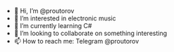 - 👋 Hi, I’m @proutorov
- 👀 I’m interested in electronic music
- 🌱 I’m currently learning C#
- 💞️ I’m looking to collaborate on something interesting
- 📫 How to reach me: Telegram @proutorov

<!---
proutorov/proutorov is a ✨ special ✨ repository because its `README.md` (this file) appears on your GitHub profile.
You can click the Preview link to take a look at your changes.
--->
